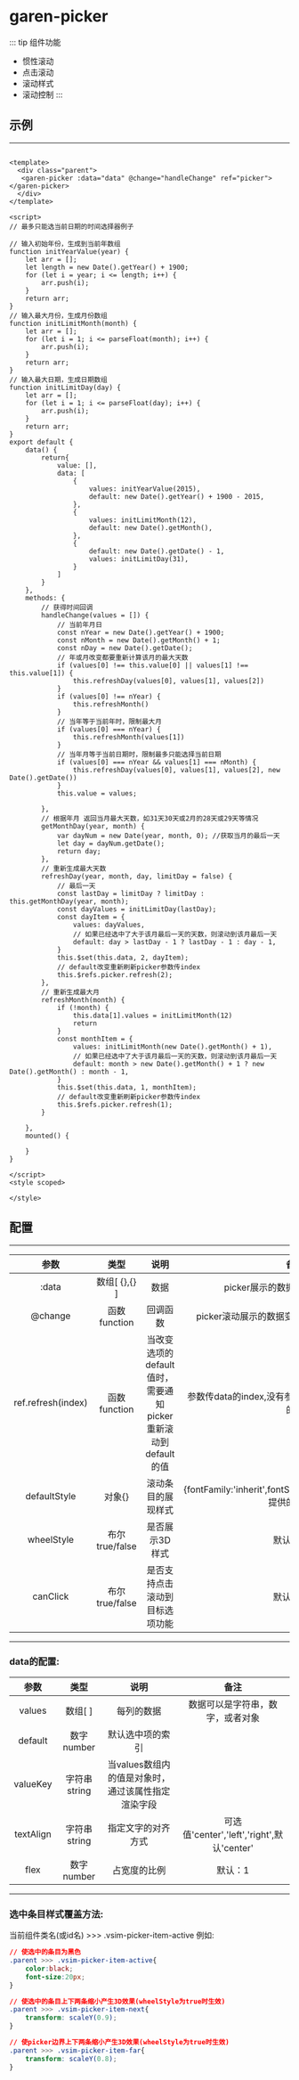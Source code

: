 # garen-picker

::: tip 组件功能
+ 惯性滚动
+ 点击滚动
+ 滚动样式
+ 滚动控制
:::

## 示例
---
```vue

<template>
  <div class="parent">
   <garen-picker :data="data" @change="handleChange" ref="picker"></garen-picker>
  </div>
</template>

<script>
// 最多只能选当前日期的时间选择器例子

// 输入初始年份，生成到当前年数组
function initYearValue(year) {
    let arr = [];
    let length = new Date().getYear() + 1900;
    for (let i = year; i <= length; i++) {
        arr.push(i);
    }
    return arr;
}
// 输入最大月份，生成月份数组
function initLimitMonth(month) {
    let arr = [];
    for (let i = 1; i <= parseFloat(month); i++) {
        arr.push(i);
    }
    return arr;
}
// 输入最大日期，生成日期数组
function initLimitDay(day) {
    let arr = [];
    for (let i = 1; i <= parseFloat(day); i++) {
        arr.push(i);
    }
    return arr;
}
export default {
    data() {
        return{
            value: [],
            data: [
                {
                    values: initYearValue(2015),
                    default: new Date().getYear() + 1900 - 2015,
                },
                {
                    values: initLimitMonth(12),
                    default: new Date().getMonth(),
                },
                {
                    default: new Date().getDate() - 1,
                    values: initLimitDay(31),
                }
            ]
        }
    },
    methods: {
        // 获得时间回调
        handleChange(values = []) {
            // 当前年月日
            const nYear = new Date().getYear() + 1900;
            const nMonth = new Date().getMonth() + 1;
            const nDay = new Date().getDate();
            // 年或月改变都要重新计算该月的最大天数
            if (values[0] !== this.value[0] || values[1] !== this.value[1]) {
                this.refreshDay(values[0], values[1], values[2])
            }
            if (values[0] !== nYear) {
                this.refreshMonth()
            }
            // 当年等于当前年时，限制最大月
            if (values[0] === nYear) {
                this.refreshMonth(values[1])
            }
            // 当年月等于当前日期时，限制最多只能选择当前日期
            if (values[0] === nYear && values[1] === nMonth) {
                this.refreshDay(values[0], values[1], values[2], new Date().getDate())
            }
            this.value = values;

        },
        // 根据年月 返回当月最大天数，如31天30天或2月的28天或29天等情况
        getMonthDay(year, month) {
            var dayNum = new Date(year, month, 0); //获取当月的最后一天
            let day = dayNum.getDate();
            return day;
        },
        // 重新生成最大天数
        refreshDay(year, month, day, limitDay = false) {
            // 最后一天
            const lastDay = limitDay ? limitDay : this.getMonthDay(year, month);
            const dayValues = initLimitDay(lastDay);
            const dayItem = {
                values: dayValues,
                // 如果已经选中了大于该月最后一天的天数，则滚动到该月最后一天
                default: day > lastDay - 1 ? lastDay - 1 : day - 1,
            }
            this.$set(this.data, 2, dayItem);
            // default改变重新刷新picker参数传index
            this.$refs.picker.refresh(2);
        },
        // 重新生成最大月
        refreshMonth(month) {
            if (!month) {
                this.data[1].values = initLimitMonth(12)
                return
            }
            const monthItem = {
                values: initLimitMonth(new Date().getMonth() + 1),
                // 如果已经选中了大于该月最后一天的天数，则滚动到该月最后一天
                default: month > new Date().getMonth() + 1 ? new Date().getMonth() : month - 1,
            }
            this.$set(this.data, 1, monthItem);
            // default改变重新刷新picker参数传index
            this.$refs.picker.refresh(1);
        }

    },
    mounted() {

    }
}

</script>
<style scoped>

</style>
```

## 配置
---
参数|类型|说明|备注
:--:|:--:|:--:|:--:
:data|数组[ {},{} ]|数据|picker展示的数据，如时间，地址等
@change|函数function|回调函数|picker滚动展示的数据变化时触发,返回最新的数据
ref.refresh(index)|函数function|当改变选项的default值时，需要通知picker重新滚动到default的值|参数传data的index,没有参数则全部滚动到初始default的值
defaultStyle|对象{}|滚动条目的展现样式|{fontFamily:'inherit',fontSize:'16px',color:'#808080'}提供的配置项
wheelStyle|布尔true/false|是否展示3D样式|默认是true
canClick|布尔true/false|是否支持点击滚动到目标选项功能|默认是true
---
### data的配置:
参数|类型|说明|备注
:--:|:--:|:--:|:--:
values|数组[ ]|每列的数据|数据可以是字符串，数字，或者对象
default|数字 number|默认选中项的索引|
valueKey|字符串 string|当values数组内的值是对象时，通过该属性指定渲染字段|
textAlign|字符串string|指定文字的对齐方式|可选值'center','left','right',默认'center'
flex|数字number|占宽度的比例|默认：1
---
### 选中条目样式覆盖方法:
当前组件类名(或id名)  >>> .vsim-picker-item-active
例如:
```css
// 使选中的条目为黑色
.parent >>> .vsim-picker-item-active{
    color:black;
    font-size:20px;
}

// 使选中的条目上下两条缩小产生3D效果(wheelStyle为true时生效)
.parent >>> .vsim-picker-item-next{
    transform: scaleY(0.9);
}

// 使picker边界上下两条缩小产生3D效果(wheelStyle为true时生效)
.parent >>> .vsim-picker-item-far{
    transform: scaleY(0.8);
}

```